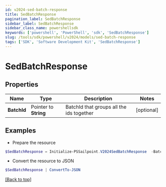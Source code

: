 ```yaml
---
id: v2024-sed-batch-response
title: SedBatchResponse
pagination_label: SedBatchResponse
sidebar_label: SedBatchResponse
sidebar_class_name: powershellsdk
keywords: ['powershell', 'PowerShell', 'sdk', 'SedBatchResponse'] 
slug: /tools/sdk/powershell/v2024/models/sed-batch-response
tags: ['SDK', 'Software Development Kit', 'SedBatchResponse']
---
```



# SedBatchResponse

## Properties

Name | Type | Description | Notes
------------ | ------------- | ------------- | -------------
**BatchId** |  Pointer to **String** | BatchId that groups all the ids together | [optional] 

## Examples

- Prepare the resource
```powershell
$SedBatchResponse = Initialize-PSSailpoint.V2024SedBatchResponse  -BatchId 016629d1-1d25-463f-97f3-0c6686846650
```

- Convert the resource to JSON
```powershell
$SedBatchResponse | ConvertTo-JSON
```


[[Back to top]](#) 

